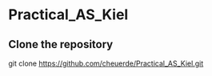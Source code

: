 # Practical_AS_Kiel

## Clone the repository
git clone https://github.com/cheuerde/Practical_AS_Kiel.git
